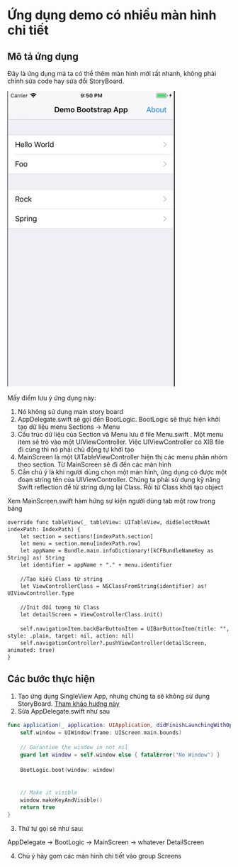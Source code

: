 #  Ứng dụng demo có nhiều màn hình chi tiết

## Mô tả ứng dụng

Đây là ứng dụng mà ta có thể thêm màn hình mới rất nhanh, không phải chỉnh sửa code hay sửa đổi StoryBoard.

![](BootStrap.jpg)

Mấy điểm lưu ý ứng dụng này:

1. Nó không sử dụng main story board
2. AppDelegate.swift sẽ gọi đến BootLogic. BootLogic sẽ thực hiện khởi tạo dữ liệu menu Sections -> Menu
3. Cấu trúc dữ liệu của Section và Menu lưu ở file Menu.swift . Một menu item sẽ trỏ vào một UIViewController.
Việc UIViewController có XIB file đi cùng thì nó phải chủ động tự khởi tạo
4. MainScreen là một UITableViewController hiện thị các menu phân nhóm theo section. Từ MainScreen sẽ đi đến các màn hình
5. Cần chú ý là khi người dùng chọn một màn hình, ứng dụng có được một đoạn string tên của UIViewController. Chúng ta phải sử dụng kỹ năng Swift reflection để từ string dựng lại Class. Rồi từ Class khởi tạo object

Xem MainScreen.swift hàm hứng sự kiện người dùng tab một row trong bảng
```
override func tableView(_ tableView: UITableView, didSelectRowAt indexPath: IndexPath) {
    let section = sections![indexPath.section]
    let menu = section.menu[indexPath.row]
    let appName = Bundle.main.infoDictionary![kCFBundleNameKey as String] as! String
    let identifier = appName + "." + menu.identifier

    //Tạo kiểu Class từ string
    let ViewControllerClass = NSClassFromString(identifier) as! UIViewController.Type

    //Init đối tượng từ Class
    let detailScreen = ViewControllerClass.init()

    self.navigationItem.backBarButtonItem = UIBarButtonItem(title: "", style: .plain, target: nil, action: nil)
    self.navigationController?.pushViewController(detailScreen, animated: true)
}
```

## Các bước thực hiện

1. Tạo ứng dụng SingleView App, nhưng chúng ta sẽ không sử dụng StoryBoard. [Tham khảo hướng này](http://lab.dejaworks.com/making-ios-swift-app-without-storyboard-just-programmatically/)
2. Sửa AppDelegate.swift như sau

```swift
func application(_ application: UIApplication, didFinishLaunchingWithOptions launchOptions: [UIApplication.LaunchOptionsKey: Any]?) -> Bool {
    self.window = UIWindow(frame: UIScreen.main.bounds)

    // Garantiee the window in not nil
    guard let window = self.window else { fatalError("No Window") }

    BootLogic.boot(window: window)


    // Make it visible
    window.makeKeyAndVisible()
    return true
}
```

3. Thứ tự gọi sẽ như sau:

AppDelegate -> BootLogic -> MainScreen -> whatever DetailScreen

4. Chú ý hãy gom các màn hình chi tiết vào group Screens
